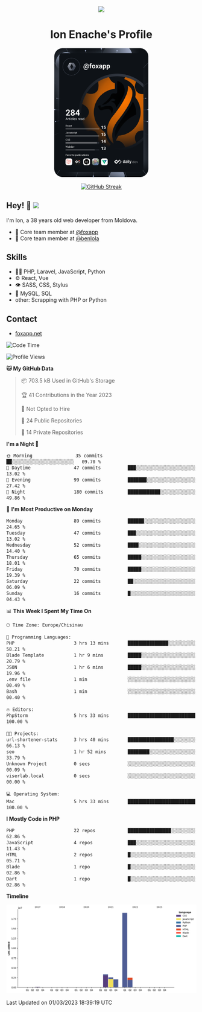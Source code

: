 <div id="header" align="center">
  <img src="https://media.giphy.com/media/M9gbBd9nbDrOTu1Mqx/giphy.gif" width="100"/>
	<h1>Ion Enache's Profile</h1>
</div>
<div align="center">
	<a href="https://app.daily.dev/foxapp"><img src="https://github.com/foxapp/foxapp/blob/master/devcard.svg" width="250" alt="Ion Enache's Dev Card"/></a>
</div>


<div align="center">
	
[![GitHub Streak](http://github-readme-streak-stats.herokuapp.com?user=foxapp&hide_border=true&date_format=M%20j%5B%2C%20Y%5D)](https://git.io/streak-stats)
	
</div>


## Hey! 👋 <img src="https://media.giphy.com/media/hvRJCLFzcasrR4ia7z/giphy.gif" width="30px"/>
I'm Ion, a 38 years old web developer from Moldova.


- 👥 Core team member at [@foxapp](https://github.com/foxapp)
- 👥 Core team member at [@benlola](https://github.com/benlola)

## Skills
- 👨‍💻 PHP, Laravel, JavaScript, Python
- ⚙️ React, Vue
- 👁️ SASS, CSS, Stylus
- 💽 MySQL, SQL
- other: Scrapping with PHP or Python

## Contact
- [foxapp.net](https://www.foxapp.net)

<!--START_SECTION:waka-->
![Code Time](http://img.shields.io/badge/Code%20Time-1%2C235%20hrs%2027%20mins-blue)

![Profile Views](http://img.shields.io/badge/Profile%20Views-0-blue)

**🐱 My GitHub Data** 

> 📦 703.5 kB Used in GitHub's Storage 
 > 
> 🏆 41 Contributions in the Year 2023
 > 
> 🚫 Not Opted to Hire
 > 
> 📜 24 Public Repositories 
 > 
> 🔑 14 Private Repositories 
 > 
**I'm a Night 🦉** 

```text
🌞 Morning                35 commits          ██░░░░░░░░░░░░░░░░░░░░░░░   09.70 % 
🌆 Daytime                47 commits          ███░░░░░░░░░░░░░░░░░░░░░░   13.02 % 
🌃 Evening                99 commits          ███████░░░░░░░░░░░░░░░░░░   27.42 % 
🌙 Night                  180 commits         ████████████░░░░░░░░░░░░░   49.86 % 
```
📅 **I'm Most Productive on Monday** 

```text
Monday                   89 commits          ██████░░░░░░░░░░░░░░░░░░░   24.65 % 
Tuesday                  47 commits          ███░░░░░░░░░░░░░░░░░░░░░░   13.02 % 
Wednesday                52 commits          ████░░░░░░░░░░░░░░░░░░░░░   14.40 % 
Thursday                 65 commits          █████░░░░░░░░░░░░░░░░░░░░   18.01 % 
Friday                   70 commits          █████░░░░░░░░░░░░░░░░░░░░   19.39 % 
Saturday                 22 commits          ██░░░░░░░░░░░░░░░░░░░░░░░   06.09 % 
Sunday                   16 commits          █░░░░░░░░░░░░░░░░░░░░░░░░   04.43 % 
```


📊 **This Week I Spent My Time On** 

```text
🕑︎ Time Zone: Europe/Chisinau

💬 Programming Languages: 
PHP                      3 hrs 13 mins       ███████████████░░░░░░░░░░   58.21 % 
Blade Template           1 hr 9 mins         █████░░░░░░░░░░░░░░░░░░░░   20.79 % 
JSON                     1 hr 6 mins         █████░░░░░░░░░░░░░░░░░░░░   19.96 % 
.env file                1 min               ░░░░░░░░░░░░░░░░░░░░░░░░░   00.49 % 
Bash                     1 min               ░░░░░░░░░░░░░░░░░░░░░░░░░   00.40 % 

🔥 Editors: 
PhpStorm                 5 hrs 33 mins       █████████████████████████   100.00 % 

🐱‍💻 Projects: 
url-shortener-stats      3 hrs 40 mins       █████████████████░░░░░░░░   66.13 % 
seo                      1 hr 52 mins        ████████░░░░░░░░░░░░░░░░░   33.79 % 
Unknown Project          0 secs              ░░░░░░░░░░░░░░░░░░░░░░░░░   00.09 % 
viserlab.local           0 secs              ░░░░░░░░░░░░░░░░░░░░░░░░░   00.00 % 

💻 Operating System: 
Mac                      5 hrs 33 mins       █████████████████████████   100.00 % 
```

**I Mostly Code in PHP** 

```text
PHP                      22 repos            ████████████████░░░░░░░░░   62.86 % 
JavaScript               4 repos             ███░░░░░░░░░░░░░░░░░░░░░░   11.43 % 
HTML                     2 repos             █░░░░░░░░░░░░░░░░░░░░░░░░   05.71 % 
Blade                    1 repo              █░░░░░░░░░░░░░░░░░░░░░░░░   02.86 % 
Dart                     1 repo              █░░░░░░░░░░░░░░░░░░░░░░░░   02.86 % 
```



**Timeline**

![Lines of Code chart](https://raw.githubusercontent.com/foxapp/foxapp/master/assets/bar_graph.png)


 Last Updated on 01/03/2023 18:39:19 UTC
<!--END_SECTION:waka-->
